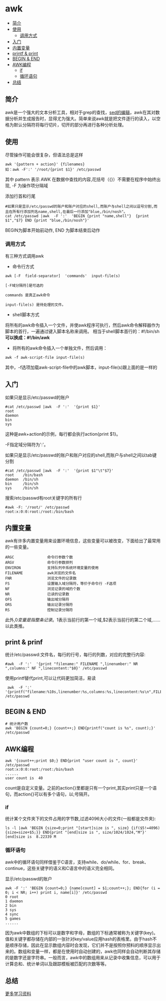 # awk

- [简介](#intor)
- [使用](#usage)
    - [调用方式](#use-way)
- [入门](#first)
- [内置变量](#awk-var)
- [printf & print](#print)
- [BEGIN & END](#begingend)
- [AWK编程](#coding)
    - [if](#if)
    - [循环语句](#for)
- [总结](#end)

<a name="intor"></a>
## 简介

awk是一个强大的文本分析工具，相对于grep的查找，[sed的编辑](/docs/{{version}}/sed)，awk在其对数据分析并生成报告时，显得尤为强大。简单来说awk就是把文件逐行的读入，以空格为默认分隔符将每行切片，切开的部分再进行各种分析处理。

<a name="usage"></a>
## 使用

尽管操作可能会很复杂，但语法总是这样

    awk '{pattern + action}' {filenames}
    如：awk -F':' '/root/{print $1}' /etc/passwd


其中 pattern 表示 AWK 在数据中查找的内容,花括号（{}）不需要在程序中始终出现, -F 为操作项分隔域

添加行首和行尾

    #如果只是显示/etc/passwd的账户和账户对应的shell,而账户与shell之间以逗号分割,而且在所有行添加列名name,shell,在最后一行添加"blue,/bin/nosh"。
    cat /etc/passwd |awk  -F ':'  'BEGIN {print "name,shell"}  {print $1","$7} END {print "blue,/bin/nosh"}'

BEGIN为脚本开始前动作, END 为脚本结束后动作

<a name='use-way'></a>
### 调用方式

有三种方式调用awk

* 命令行方式 
```
awk [-F  field-separator]  'commands'  input-file(s)

[-F域分隔符]是可选的

commands 是真正awk命令

input-file(s) 是待处理的文件。
```   

* shell脚本方式

将所有的awk命令插入一个文件，并使awk程序可执行，然后awk命令解释器作为脚本的首行，一遍通过键入脚本名称来调用。
相当于shell脚本首行的：#!/bin/sh**可以换成：#!/bin/awk**

* 将所有的awk命令插入一个单独文件，然后调用：

```
awk -f awk-script-file input-file(s)
```

其中，-f选项加载awk-script-file中的awk脚本，input-file(s)跟上面的是一样的

<a name="first"></a>
## 入门

如果只是显示/etc/passwd的账户

    #cat /etc/passwd |awk  -F ':'  '{print $1}'  
    root
    daemon
    bin
    sys

这种是awk+action的示例，每行都会执行action{print $1}。

-F指定域分隔符为':'。


如果只是显示/etc/passwd的账户和账户对应的shell,而账户与shell之间以tab键分割

    #cat /etc/passwd |awk  -F ':'  '{print $1"\t"$7}'
    root    /bin/bash
    daemon  /bin/sh
    bin     /bin/sh
    sys     /bin/sh


搜索/etc/passwd有root关键字的所有行

    #awk -F: '/root/' /etc/passwd
    root:x:0:0:root:/root:/bin/bash


<a name="awk-var"></a>
## 内置变量

awk有许多内置变量用来设置环境信息，这些变量可以被改变，下面给出了最常用的一些变量。

    ARGC               命令行参数个数
    ARGV               命令行参数排列
    ENVIRON            支持队列中系统环境变量的使用
    FILENAME           awk浏览的文件名
    FNR                浏览文件的记录数
    FS                 设置输入域分隔符，等价于命令行 -F选项
    NF                 浏览记录的域的个数
    NR                 已读的记录数
    OFS                输出域分隔符
    ORS                输出记录分隔符
    RS                 控制记录分隔符


 此外,$0变量是指整条记录。$1表示当前行的第一个域,$2表示当前行的第二个域,......以此类推。
 
<a name='print'></a>
## print & prinf

统计/etc/passwd:文件名，每行的行号，每行的列数，对应的完整行内容:

    #awk  -F ':'  '{print "filename:" FILENAME ",linenumber:" NR ",columns:" NF ",linecontent:"$0}' /etc/passwd

使用printf替代print,可以让代码更加简洁，易读

     awk  -F ':'  '{printf("filename:%10s,linenumber:%s,columns:%s,linecontent:%s\n",FILENAME,NR,NF,$0)}' /etc/passwd

<a name='begingend'></a>
## BEGIN & END

    # 统计用户数
    awk 'BEGIN {count=0;} {count++;} END{printf("count is %s", count);}' /etc/passwd

<a name='coding'></a>
## AWK编程

    awk '{count++;print $0;} END{print "user count is ", count}' /etc/passwd
    root:x:0:0:root:/root:/bin/bash
    ......
    user count is  40

count是自定义变量。之前的action{}里都是只有一个print,其实print只是一个语句，而action{}可以有多个语句，以;号隔开。


### if

统计某个文件夹下的文件占用的字节数,过滤4096大小的文件(一般都是文件夹):

    ls -l |awk 'BEGIN {size=0;print "[start]size is ", size} {if($5!=4096){size=size+$5;}} END{print "[end]size is ", size/1024/1024,"M"}' 
    [end]size is  8.22339 M

### 循环语句

awk中的循环语句同样借鉴于C语言，支持while、do/while、for、break、continue，这些关键字的语义和C语言中的语义完全相同。

显示/etc/passwd的账户

    awk -F ':' 'BEGIN {count=0;} {name[count] = $1;count++;}; END{for (i = 0; i < NR; i++) print i, name[i]}' /etc/passwd
    0 root
    1 daemon
    2 bin
    3 sys
    4 sync
    5 games
    ......

 因为awk中数组的下标可以是数字和字母，数组的下标通常被称为关键字(key)。值和关键字都存储在内部的一张针对key/value应用hash的表格里。由于hash不是顺序存储，因此在显示数组内容时会发现，它们并不是按照你预料的顺序显示出来的。数组和变量一样，都是在使用时自动创建的，awk也同样会自动判断其存储的是数字还是字符串。一般而言，awk中的数组用来从记录中收集信息，可以用于计算总和、统计单词以及跟踪模板被匹配的次数等等。

<a name='end'></a>
## 总结
[更多学习资料](http://www.gnu.org/software/gawk/manual/gawk.html)














